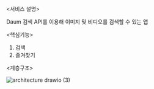 <서비스 설명>

Daum 검색 API를 이용해 이미지 및 비디오를 검색할 수 있는 앱



<핵심기능>
1. 검색
2. 즐겨찾기



<계층구조>

![architecture drawio (3)](https://user-images.githubusercontent.com/56429036/233818572-d3fcc7b2-b389-4d0c-b3da-385385516e4e.png)

